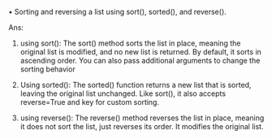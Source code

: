 • Sorting and reversing a list using sort(), sorted(), and reverse().

Ans: 
1. using sort(): 
                The sort() method sorts the list in place, meaning the original list is modified, and no new list is returned.
                By default, it sorts in ascending order.
                You can also pass additional arguments to change the sorting behavior 
                
2. Using sorted():
                The sorted() function returns a new list that is sorted, leaving the original list unchanged.
                Like sort(), it also accepts reverse=True and key for custom sorting.

3. using reverse():
                The reverse() method reverses the list in place, meaning it does not sort the list, just reverses its order.
                It modifies the original list.